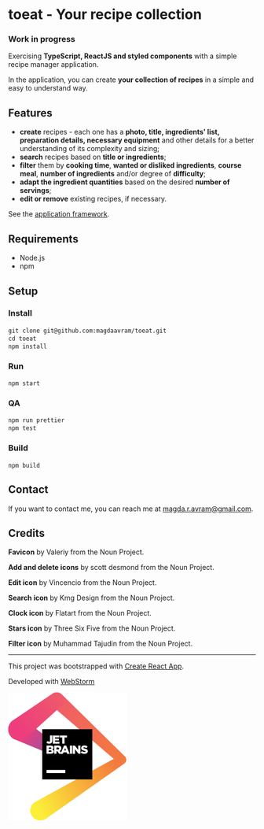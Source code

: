# toeat - Your recipe collection
### Work in progress

Exercising **TypeScript, ReactJS and styled components** with a 
simple recipe manager application. 

In the application, you can create **your collection of recipes** 
in a simple and easy to understand way. 

## Features
* **create** recipes - each one has a **photo, title, ingredients' list, 
preparation details, necessary equipment** and other details for a 
better understanding of its complexity and sizing;
* **search** recipes based on **title or ingredients**;
* **filter** them by **cooking time**, **wanted or disliked 
ingredients**, **course meal**, **number of ingredients** 
and/or degree of **difficulty**;
* **adapt the ingredient quantities** based on the desired 
**number of servings**;
* **edit or remove** existing recipes, if necessary.

See the [application framework](./toeat-framework.png).

## Requirements 
* Node.js
* npm

## Setup
### Install
```shell script
git clone git@github.com:magdaavram/toeat.git
cd toeat
npm install
```

### Run
```shell script
npm start
```

### QA
```shell script
npm run prettier
npm test
```

### Build
```shell script
npm build
```

## Contact
If you want to contact me, you can reach me at magda.r.avram@gmail.com.

## Credits
**Favicon** by Valeriy from the Noun Project.

**Add and delete icons** by scott desmond from the Noun Project.

**Edit icon** by Vincencio from the Noun Project.

**Search icon** by Kmg Design from the Noun Project.

**Clock icon** by Flatart from the Noun Project.

**Stars icon** by Three Six Five from the Noun Project.

**Filter icon** by Muhammad Tajudin from the Noun Project.

___
This project was bootstrapped with [Create React App](https://github.com/facebook/create-react-app).

Developed with [WebStorm](https://www.jetbrains.com/?from=toeat%20-%20recipe%20collection)

<a href="https://www.jetbrains.com/?from=toeat%20-%20recipe%20collection">![JetBrains](jetbrains.svg)</a>